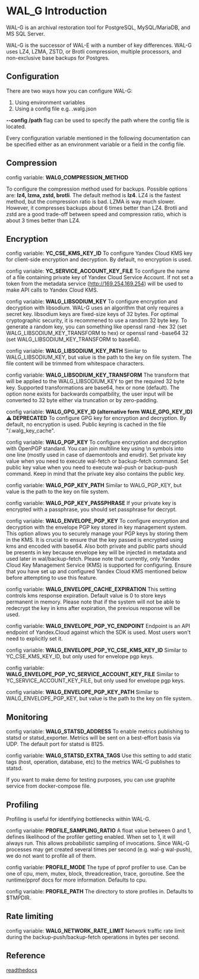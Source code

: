 # WAL_G Introduction

WAL-G is an archival restoration tool for PostgreSQL, MySQL/MariaDB, and MS SQL Server.

WAL-G is the successor of WAL-E with a number of key differences. WAL-G uses LZ4, LZMA, ZSTD, or Brotli compression, multiple processors, and non-exclusive base backups for Postgres.

## Configuration

There are two ways how you can configure WAL-G:

1. Using environment variables
2. Using a config file e.g. .walg.json

**--config /path** flag can be used to specify the path where the config file is located.

Every configuration variable mentioned in the following documentation can be specified either as an environment variable or a field in the config file.

## Compression

config variable: **WALG_COMPRESSION_METHOD**

To configure the compression method used for backups. Possible options are: **lz4, lzma, zstd, brotli**. The default method is **lz4**. LZ4 is the fastest method, but the compression ratio is bad. LZMA is way much slower. However, it compresses backups about 6 times better than LZ4. Brotli and zstd are a good trade-off between speed and compression ratio, which is about 3 times better than LZ4.

## Encryption

config variable: **YC_CSE_KMS_KEY_ID**
To configure Yandex Cloud KMS key for client-side encryption and decryption. By default, no encryption is used.

config variable: **YC_SERVICE_ACCOUNT_KEY_FILE**
To configure the name of a file containing private key of Yandex Cloud Service Account. If not set a token from the metadata service (http://169.254.169.254) will be used to make API calls to Yandex Cloud KMS.

config variable: **WALG_LIBSODIUM_KEY**
To configure encryption and decryption with libsodium. WAL-G uses an algorithm that only requires a secret key. libsodium keys are fixed-size keys of 32 bytes. For optimal cryptographic security, it is recommened to use a random 32 byte key. To generate a random key, you can something like openssl rand -hex 32 (set WALG_LIBSODIUM_KEY_TRANSFORM to hex) or openssl rand -base64 32 (set WALG_LIBSODIUM_KEY_TRANSFORM to base64).

config variable: **WALG_LIBSODIUM_KEY_PATH**
Similar to WALG_LIBSODIUM_KEY, but value is the path to the key on file system. The file content will be trimmed from whitespace characters.

config variable: **WALG_LIBSODIUM_KEY_TRANSFORM**
The transform that will be applied to the WALG_LIBSODIUM_KEY to get the required 32 byte key. Supported transformations are base64, hex or none (default). The option none exists for backwards compatbility, the user input will be converted to 32 byte either via truncation or by zero-padding.

config variable: **WALG_GPG_KEY_ID (alternative form WALE_GPG_KEY_ID) ⚠️ DEPRECATED**
To configure GPG key for encryption and decryption. By default, no encryption is used. Public keyring is cached in the file "/.walg_key_cache".

config variable: **WALG_PGP_KEY**
To configure encryption and decryption with OpenPGP standard. You can join multiline key using \n symbols into one line (mostly used in case of daemontools and envdir). Set private key value when you need to execute wal-fetch or backup-fetch command. Set public key value when you need to execute wal-push or backup-push command. Keep in mind that the private key also contains the public key.

config variable: **WALG_PGP_KEY_PATH**
Similar to WALG_PGP_KEY, but value is the path to the key on file system.

config variable: **WALG_PGP_KEY_PASSPHRASE**
If your private key is encrypted with a passphrase, you should set passphrase for decrypt.

config variable: **WALG_ENVELOPE_PGP_KEY**
To configure encryption and decryption with the envelope PGP key stored in key management system. This option allows you to securely manage your PGP keys by storing them in the KMS. It is crucial to ensure that the key passed is encrypted using kms and encoded with base64. Also both private and publlic parts should be presents in key because envelope key will be injected in metadata and used later in wal/backup-fetch.
Please note that currently, only Yandex Cloud Key Management Service (KMS) is supported for configuring. Ensure that you have set up and configured Yandex Cloud KMS mentioned below before attempting to use this feature.

config variable: **WALG_ENVELOPE_CACHE_EXPIRATION**
This setting controls kms response expiration. Default value is 0 to store keys permanent in memory. Please note that if the system will not be able to redecrypt the key in kms after expiration, the previous response will be used.

config variable: **WALG_ENVELOPE_PGP_YC_ENDPOINT**
Endpoint is an API endpoint of Yandex.Cloud against which the SDK is used. Most users won't need to explicitly set it.

config variable: **WALG_ENVELOPE_PGP_YC_CSE_KMS_KEY_ID**
Similar to YC_CSE_KMS_KEY_ID, but only used for envelope pgp keys.

config variable: **WALG_ENVELOPE_PGP_YC_SERVICE_ACCOUNT_KEY_FILE**
Similar to YC_SERVICE_ACCOUNT_KEY_FILE, but only used for envelope pgp keys.

config variable: **WALG_ENVELOPE_PGP_KEY_PATH**
Similar to WALG_ENVELOPE_PGP_KEY, but value is the path to the key on file system.

## Monitoring

config variable: **WALG_STATSD_ADDRESS**
To enable metrics publishing to statsd or statsd_exporter. Metrics will be sent on a best-effort basis via UDP. The default port for statsd is 8125.

config variable: **WALG_STATSD_EXTRA_TAGS**
Use this setting to add static tags (host, operation, database, etc) to the metrics WAL-G publishes to statsd.

If you want to make demo for testing purposes, you can use graphite service from docker-compose file.

## Profiling

Profiling is useful for identifying bottlenecks within WAL-G.

config variable: **PROFILE_SAMPLING_RATIO**
A float value between 0 and 1, defines likelihood of the profiler getting enabled. When set to 1, it will always run. This allows probabilistic sampling of invocations. Since WAL-G processes may get created several times per second (e.g. wal-g wal-push), we do not want to profile all of them.

config variable: **PROFILE_MODE**
The type of pprof profiler to use. Can be one of cpu, mem, mutex, block, threadcreation, trace, goroutine. See the runtime/pprof docs for more information. Defaults to cpu.

config variable: **PROFILE_PATH**
The directory to store profiles in. Defaults to $TMPDIR.

## Rate limiting

config variable: **WALG_NETWORK_RATE_LIMIT**
Network traffic rate limit during the backup-push/backup-fetch operations in bytes per second.

## Reference

[readthedocs](https://wal-g.readthedocs.io/)
